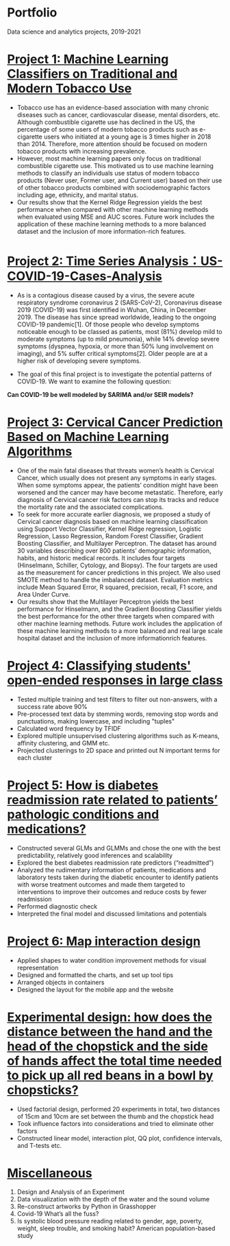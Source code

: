 # Portfolio
Data science and analytics projects, 2019-2021
# [Project 1: Machine Learning Classifiers on Traditional and Modern Tobacco Use](https://github.com/alisamao09/Machine-Learning-Classifiers-on-Traditional-and-Modern-Tobacco-Use)
* Tobacco use has an evidence-based association with many chronic diseases such as cancer, cardiovascular disease, mental disorders, etc. Although combustible
cigarette use has declined in the US, the percentage of some users of modern tobacco products such as e-cigarette users who initiated at a young age is 3 times
higher in 2018 than 2014. Therefore, more attention should be focused on modern tobacco products with increasing prevalence. 
* However, most machine learning papers only focus on traditional combustible cigarette use. This motivated us to use machine learning methods to classify an individuals use status of modern tobacco products (Never user, Former user, and Current user) based on their use of other tobacco products combined with sociodemographic factors including age, ethnicity, and marital status. 
* Our results show that the Kernel Ridge Regression yields the best performance when compared with other machine learning methods when evaluated using MSE and AUC scores. Future work includes the application of these machine learning methods to a more balanced dataset and the inclusion of more information-rich features.
# [Project 2: Time Series Analysis：US-COVID-19-Cases-Analysis](https://github.com/alisamao09/US-COVID-19-Cases-Analysis)
* As is a contagious disease caused by a virus, the severe acute respiratory syndrome coronavirus 2 (SARS-CoV-2), Coronavirus disease 2019 (COVID-19) was first identified in Wuhan, China, in December 2019. The disease has since spread worldwide, leading to the ongoing COVID-19 pandemic[1]. Of those people who develop symptoms noticeable enough to be classed as patients, most (81%) develop mild to moderate symptoms (up to mild pneumonia), while 14% develop severe symptoms (dyspnea, hypoxia, or more than 50% lung involvement on imaging), and 5% suffer critical symptoms[2]. Older people are at a higher risk of developing severe symptoms.

* The goal of this final project is to investigate the potential patterns of COVID-19. We want to examine the following question:

**Can COVID-19 be well modeled by SARIMA and/or SEIR models?**

# [Project 3: Cervical Cancer Prediction Based on Machine Learning Algorithms](https://github.com/alisamao09/Cervical-Cancer-Prediction-Based-on-Machine-Learning-Algorithms)
* One of the main fatal diseases that threats women’s health is Cervical Cancer, which usually does not present any symptoms in early stages. When some symptoms appear, the patients’ condition might have been worsened and the cancer may have become metastatic. Therefore, early diagnosis of Cervical cancer risk factors can stop its tracks and reduce the mortality rate and the associated complications. 
* To seek for more accurate earlier diagnosis, we proposed a study of Cervical cancer diagnosis based on machine learning classification using Support Vector Classifier, Kernel Ridge regression, Logistic Regression, Lasso Regression, Random Forest Classifier, Gradient Boosting Classifier, and Multilayer Perceptron. The dataset has around 30 variables describing over 800 patients’ demographic information, habits, and historic medical records. It includes four targets (Hinselmann, Schiller, Cytology, and Biopsy). The four targets are used as the measurement for cancer predictions in this project. We also used SMOTE method to handle the imbalanced dataset. Evaluation metrics include Mean Squared Error, R squared, precision, recall, F1 score, and Area Under Curve. 
* Our results show that the Multilayer Perceptron yields the best performance for Hinselmann, and the Gradient Boosting Classifier yields the best performance for the other three targets when compared with other machine learning methods. Future work includes the application of these machine learning methods to a more balanced and real large scale hospital dataset and the inclusion of more informationrich features.
# [Project 4: Classifying students' open-ended responses in large class](https://github.com/alisamao09/research-project-1)
* Tested multiple training and test filters to filter out non-answers, with a success rate above 90%
* Pre-processed text data by stemming words, removing stop words and punctuations, making lowercase, and including "tuples"
* Calculated word frequency by TFIDF
* Explored multiple unsupervised clustering algorithms such as K-means, affinity clustering, and GMM etc.
* Projected clusterings to 2D space and printed out N important terms for each cluster
# [Project 5: How is diabetes readmission rate related to patients’ pathologic conditions and medications?](https://github.com/alisamao09/STA-303)
* Constructed several GLMs and GLMMs and chose the one with the best predictability, relatively good inferences and scalability
* Explored the best diabetes readmission rate predictors (“readmitted”)
* Analyzed the rudimentary information of patients, medications and laboratory tests taken during the diabetic encounter to identify patients with worse treatment outcomes and made them targeted to interventions to improve their outcomes and reduce costs by fewer readmission
* Performed diagnostic check
* Interpreted the final model and discussed limitations and potentials
# [Project 6: Map interaction design](https://github.com/alisamao09/Map-interaction-design)
* Applied shapes to water condition improvement methods for visual representation
* Designed and formatted the charts, and set up tool tips
* Arranged objects in containers 
* Designed the layout for the mobile app and the website
# [Experimental design: how does the distance between the hand and the head of the chopstick and the side of hands affect the total time needed to pick up all red beans in a bowl by chopsticks?](https://github.com/alisamao09/Design-and-Analysis-of-Experiments)
* Used factorial design, performed 20 experiments in total, two distances of 15cm and 10cm are set between the thumb and the chopstick head
* Took influence factors into considerations and tried to eliminate other factors
* Constructed linear model, interaction plot, QQ plot, confidence intervals, and T-tests etc.
# [Miscellaneous](https://github.com/alisamao09/Miscellaneous-projects)
1. Design and Analysis of an Experiment
2. Data visualization with the depth of the water and the sound volume
3. Re-construct artworks by Python in Grasshopper
4. Covid-19 What’s all the fuss?
5. Is systolic blood pressure reading related to gender, age, poverty, weight, sleep trouble, and smoking habit? American population-based study
